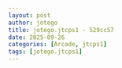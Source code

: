 ```yaml
---
layout: post
author: jotego
title: jotego.jtcps1 - 529cc57
date: 2025-09-26
categories: [Arcade, jtcps1]
tags: [jotego.jtcps1]
---
```


